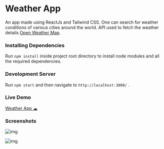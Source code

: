 # Weather App
An app made using ReactJs and Tailwind CSS. One can search for weather conditions of various cities around the world. API used to fetch the weather details [Open Weather Map](https://openweathermap.org/current).

### Installing Dependencies

Run `npm install` inside project root directory to install node modules and all the required dependencies.

### Development Server

Run `npm start` and then navigate to `http://localhost:3000/` .

### Live Demo

[Weather App ☁ ](https://weather-app-dd52.netlify.app/ "Weather App")

### Screenshots
![img](https://i.imgur.com/JBcEpaT.jpg)

![img](https://i.imgur.com/cuB9itx.jpg)

